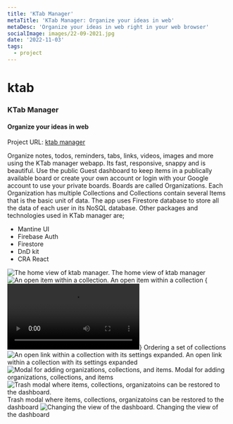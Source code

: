 ```yaml
---
title: 'KTab Manager'
metaTitle: 'KTab Manager: Organize your ideas in web'
metaDesc: 'Organize your ideas in web right in your web browser'
socialImage: images/22-09-2021.jpg
date: '2022-11-03'
tags:
  - project
---
```

# ktab
### KTab Manager
#### Organize your ideas in web

Project URL: [ktab manager](https://ktab-manager.web.app/)

Organize notes, todos, reminders, tabs, links, videos, images and more using the KTab manager webapp. Its fast, responsive, snappy and is beautiful. Use the public Guest dashboard to keep items in a publically available board or create your own account or login with your Google account to use your private boards. Boards are called Organizations. Each Organization has multiple Collections and Collections contain several Items that is the basic unit of data. 
The app uses Firestore database to store all the data of each user in its NoSQL database. 
Other packages and technologies used in KTab manager are;
- Mantine UI
- Firebase Auth
- Firestore
- DnD kit
- CRA React

<div class="center images" markdown="1">

![The home view of ktab manager.](https://i.imgur.com/Pr5DTFx.png)
The home view of ktab manager
![An open item within a collection.](https://i.imgur.com/m0KMEo3.png)
An open item within a collection
{<video src='https://i.imgur.com/rSCd2E1.mp4' autoplay loop></video>}
Ordering a set of collections
![An open link within a collection with its settings expanded.](https://i.imgur.com/KfaYamV.png)
An open link within a collection with its settings expanded
![Modal for adding organizations, collections, and items.](https://i.imgur.com/D0TvVy8.png)
Modal for adding organizations, collections, and items
![Trash modal where items, collections, organizatoins can be restored to the dashboard.](https://i.imgur.com/xao9hYJ.png)
Trash modal where items, collections, organizatoins can be restored to the dashboard
![Changing the view of the dashboard.](https://i.imgur.com/Ubi7LKu.png)
Changing the view of the dashboard

</div>